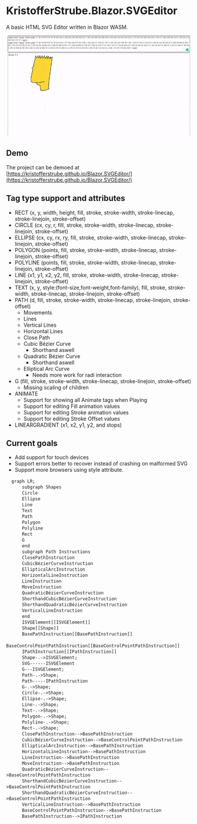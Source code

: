# KristofferStrube.Blazor.SVGEditor
A basic HTML SVG Editor written in Blazor WASM.

![Showcase](./docs/showcase.gif?raw=true)

## Demo
The project can be demoed at [https://kristofferstrube.github.io/Blazor.SVGEditor/](https://kristofferstrube.github.io/Blazor.SVGEditor/)

## Tag type support and attributes
- RECT (x, y, width, height, fill, stroke, stroke-width, stroke-linecap, stroke-linejoin, stroke-offset)
- CIRCLE (cx, cy, r, fill, stroke, stroke-width, stroke-linecap, stroke-linejoin, stroke-offset)
- ELLIPSE (cx, cy, rx, ry, fill, stroke, stroke-width, stroke-linecap, stroke-linejoin, stroke-offset)
- POLYGON (points, fill, stroke, stroke-width, stroke-linecap, stroke-linejoin, stroke-offset)
- POLYLINE (points, fill, stroke, stroke-width, stroke-linecap, stroke-linejoin, stroke-offset)
- LINE (x1, y1, x2, y2, fill, stroke, stroke-width, stroke-linecap, stroke-linejoin, stroke-offset)
- TEXT (x, y, style:(font-size,font-weight,font-family), fill, stroke, stroke-width, stroke-linecap, stroke-linejoin, stroke-offset)
- PATH (d, fill, stroke, stroke-width, stroke-linecap, stroke-linejoin, stroke-offset)
    - Movements
    - Lines
    - Vertical Lines
    - Horizontal Lines
    - Close Path
    - Cubic Bézier Curve
        - Shorthand aswell
    - Quadratic Bézier Curve
        - Shorthand aswell
    - Elliptical Arc Curve
        - Needs more work for radi interaction
- G (fill, stroke, stroke-width, stroke-linecap, stroke-linejoin, stroke-offset)
    - Missing scaling of children
- ANIMATE
    - Support for showing all Animate tags when Playing
    - Support for editing Fill animation values
    - Support for editing Stroke animation values
    - Support for editing Stroke Offset values
- LINEARGRADIENT (x1, x2, y1, y2, and stops)

## Current goals
- Add support for touch devices
- Support errors better to recover instead of crashing on malformed SVG
- Support more browsers using style attribute.

```mermaid
  graph LR;
      subgraph Shapes
      Circle
      Ellipse
      Line
      Text
      Path
      Polygon
      Polyline
      Rect
      G
      end
      subgraph Path Instructions
      ClosePathInstruction
      CubicBézierCurveInstruction
      EllipticalArcInstruction
      HorizontalLineInstruction
      LineInstruction
      MoveInstruction
      QuadraticBézierCurveInstruction
      ShorthandCubicBézierCurveInstruction
      ShorthandQuadraticBézierCurveInstruction
      VerticalLineInstruction
      end
      ISVGElement[[ISVGElement]]
      Shape[[Shape]]
      BasePathInstruction[[BasePathInstruction]]
      BaseControlPointPathInstruction[[BaseControlPointPathInstruction]]
      IPathInstruction[[IPathInstruction]]
      Shape-.->ISVGElement;
      SVG------ISVGElement
      G---ISVGElement;
      Path-.->Shape;
      Path-----IPathInstruction
      G-.->Shape;
      Circle-.->Shape;
      Ellipse-.->Shape;
      Line-.->Shape;
      Text-.->Shape;
      Polygon-.->Shape;
      Polyline-.->Shape;
      Rect-.->Shape;
      ClosePathInstruction-->BasePathInstruction
      CubicBézierCurveInstruction-->BaseControlPointPathInstruction
      EllipticalArcInstruction-->BasePathInstruction
      HorizontalLineInstruction-->BasePathInstruction
      LineInstruction-->BasePathInstruction
      MoveInstruction-->BasePathInstruction
      QuadraticBézierCurveInstruction-->BaseControlPointPathInstruction
      ShorthandCubicBézierCurveInstruction-->BaseControlPointPathInstruction
      ShorthandQuadraticBézierCurveInstruction-->BaseControlPointPathInstruction
      VerticalLineInstruction-->BasePathInstruction
      BaseControlPointPathInstruction-->BasePathInstruction
      BasePathInstruction-->IPathInstruction
```

